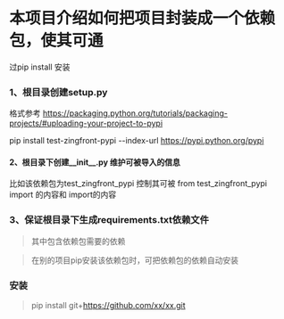 
# 本项目介绍如何把项目封装成一个依赖包，使其可通
过pip install 安装

### 1、根目录创建setup.py
格式参考 https://packaging.python.org/tutorials/packaging-projects/#uploading-your-project-to-pypi

pip install test-zingfront-pypi --index-url https://pypi.python.org/pypi 
#### 2、根目录下创建__init__.py 维护可被导入的信息
比如该依赖包为test_zingfront_pypi
控制其可被 from test_zingfront_pypi import 的内容和 import的内容

### 3、保证根目录下生成requirements.txt依赖文件

>其中包含依赖包需要的依赖

>在别的项目pip安装该依赖包时，可把依赖包的依赖自动安装

### 安装

>pip install git+https://github.com/xx/xx.git